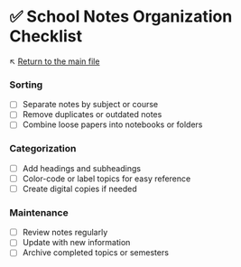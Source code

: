 # ✅ School Notes Organization Checklist

↖️ [Return to the main file](../README.md)

### Sorting
- [ ] Separate notes by subject or course
- [ ] Remove duplicates or outdated notes
- [ ] Combine loose papers into notebooks or folders

### Categorization
- [ ] Add headings and subheadings
- [ ] Color-code or label topics for easy reference
- [ ] Create digital copies if needed

### Maintenance
- [ ] Review notes regularly
- [ ] Update with new information
- [ ] Archive completed topics or semesters
